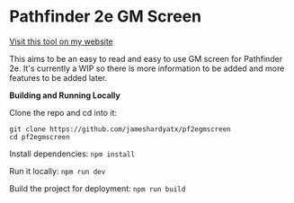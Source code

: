 # Pathfinder 2e GM Screen

[Visit this tool on my website](https://eggscellent.dev/pf2egmscreen/)

This aims to be an easy to read and easy to use GM screen for Pathfinder 2e. It's currently a WIP so there is more information to be added and more features to be added later.

**Building and Running Locally**

Clone the repo and cd into it:
```
git clone https://github.com/jameshardyatx/pf2egmscreen
cd pf2egmscreen
```

Install dependencies:
```npm install```

Run it locally:
```npm run dev```

Build the project for deployment:
```npm run build```
